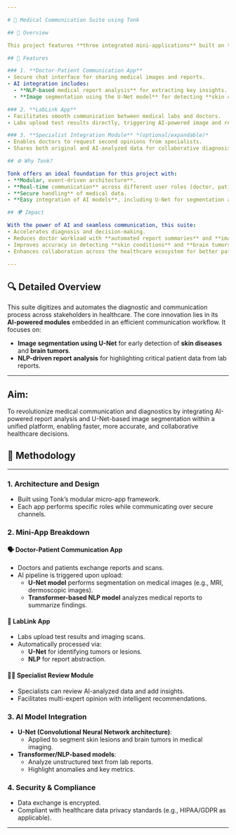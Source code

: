 ```yaml
---

# 🏥 Medical Communication Suite using Tonk

## 📌 Overview

This project features **three integrated mini-applications** built on the **Tonk** platform, tailored to enhance communication and diagnostics in the **medical field**. It connects **doctors, patients, and diagnostic labs**, powered by **AI-driven capabilities** like **report analysis** using NLP and **image segmentation** using the **U-Net model** for detecting **skin diseases** and **brain tumors**.

## 🧠 Features

### 1. **Doctor-Patient Communication App**
- Secure chat interface for sharing medical images and reports.
- AI integration includes:
  - **NLP-based medical report analysis** for extracting key insights.
  - **Image segmentation using the U-Net model** for detecting **skin conditions** and **brain tumors**.

### 2. **LabLink App**
- Facilitates smooth communication between medical labs and doctors.
- Labs upload test results directly, triggering AI-powered image and report analysis.

### 3. **Specialist Integration Module** *(optional/expandable)*
- Enables doctors to request second opinions from specialists.
- Shares both original and AI-analyzed data for collaborative diagnosis.

## ⚙️ Why Tonk?

Tonk offers an ideal foundation for this project with:
- **Modular, event-driven architecture**.
- **Real-time communication** across different user roles (doctor, patient, lab).
- **Secure handling** of medical data.
- **Easy integration of AI models**, including U-Net for segmentation and transformer models for NLP.

## 🌍 Impact

With the power of AI and seamless communication, this suite:
- Accelerates diagnosis and decision-making.
- Reduces doctor workload with **automated report summaries** and **image segmentation**.
- Improves accuracy in detecting **skin conditions** and **brain tumors**.
- Enhances collaboration across the healthcare ecosystem for better patient outcomes.

---
```


## 🔍 Detailed Overview

This suite digitizes and automates the diagnostic and communication process across stakeholders in healthcare. The core innovation lies in its **AI-powered modules** embedded in an efficient communication workflow. It focuses on:

- **Image segmentation using U-Net** for early detection of **skin diseases** and **brain tumors**.
- **NLP-driven report analysis** for highlighting critical patient data from lab reports.

---
##  Aim:
To revolutionize medical communication and diagnostics by integrating AI-powered report analysis and U-Net-based image segmentation within a unified platform, enabling faster, more accurate, and collaborative healthcare decisions.
## 🧪 Methodology
---
### 1. **Architecture and Design**
- Built using Tonk’s modular micro-app framework.
- Each app performs specific roles while communicating over secure channels.

### 2. **Mini-App Breakdown**

#### 🗣️ **Doctor-Patient Communication App**
- Doctors and patients exchange reports and scans.
- AI pipeline is triggered upon upload:
  - **U-Net model** performs segmentation on medical images (e.g., MRI, dermoscopic images).
  - **Transformer-based NLP model** analyzes medical reports to summarize findings.

#### 🔬 **LabLink App**
- Labs upload test results and imaging scans.
- Automatically processed via:
  - **U-Net** for identifying tumors or lesions.
  - **NLP** for report abstraction.

#### 🧑‍⚕️ **Specialist Review Module**
- Specialists can review AI-analyzed data and add insights.
- Facilitates multi-expert opinion with intelligent recommendations.

### 3. **AI Model Integration**
- **U-Net (Convolutional Neural Network architecture)**:
  - Applied to segment skin lesions and brain tumors in medical imaging.
- **Transformer/NLP-based models**:
  - Analyze unstructured text from lab reports.
  - Highlight anomalies and key metrics.

### 4. **Security & Compliance**
- Data exchange is encrypted.
- Compliant with healthcare data privacy standards (e.g., HIPAA/GDPR as applicable).

---
